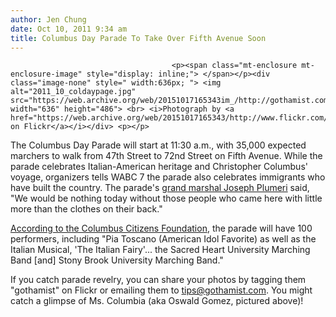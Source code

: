```yaml
---
author: Jen Chung
date: Oct 10, 2011 9:34 am
title: Columbus Day Parade To Take Over Fifth Avenue Soon
---
```


	
										<p><span class="mt-enclosure mt-enclosure-image" style="display: inline;"> </span></p><div class="image-none" style=" width:636px; "> <img alt="2011_10_coldaypage.jpg" src="https://web.archive.org/web/20151017165343im_/http://gothamist.com/attachments/jen/2011_10_coldaypage.jpg" width="636" height="486"> <br> <i>Photograph by <a href="https://web.archive.org/web/20151017165343/http://www.flickr.com/photos/lempkin/2968724408/">lempkin on Flickr</a></i></div> <p></p>

<p>The Columbus Day Parade will start at 11:30 a.m., with 35,000 expected marchers to walk from 47th Street to 72nd Street on Fifth Avenue.  While the parade celebrates Italian-American heritage and Christopher Columbus&apos; voyage, organizers tells WABC 7 the parade also celebrates immigrants who have built the country.  The parade&apos;s <a href="https://web.archive.org/web/20151017165343/http://www.columbuscitizensfd.org/announcements/joseph-j-plumeri-grand-marshal-of-the-67th-annual-nyc-columbus-day-parade">grand marshal Joseph Plumeri</a> said, &quot;We would be nothing today without those people who came here with little more than the clothes on their back.&quot;</p>

<p><a href="https://web.archive.org/web/20151017165343/http://www.columbuscitizensfd.org/columbus-celebration/columbus_parade.html">According to the Columbus Citizens Foundation</a>, the parade will have 100 performers, including &quot;Pia Toscano (American Idol Favorite) as well as the Italian Musical, &apos;The Italian Fairy&apos;... the Sacred Heart University Marching Band [and] Stony Brook University Marching Band.&quot;  </p>

<p>If you catch parade revelry, you can share your photos by tagging them &quot;gothamist&quot; on Flickr or emailing them to <a href="https://web.archive.org/web/20151017165343/mailto:tips@gothamist.com">tips@gothamist.com</a>.  You might catch a glimpse of Ms. Columbia (aka Oswald Gomez, pictured above)!</p>					
										
									
				